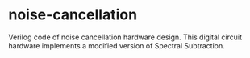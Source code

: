 noise-cancellation
==================

Verilog code of noise cancellation hardware design. This digital circuit hardware implements a modified version of Spectral Subtraction.